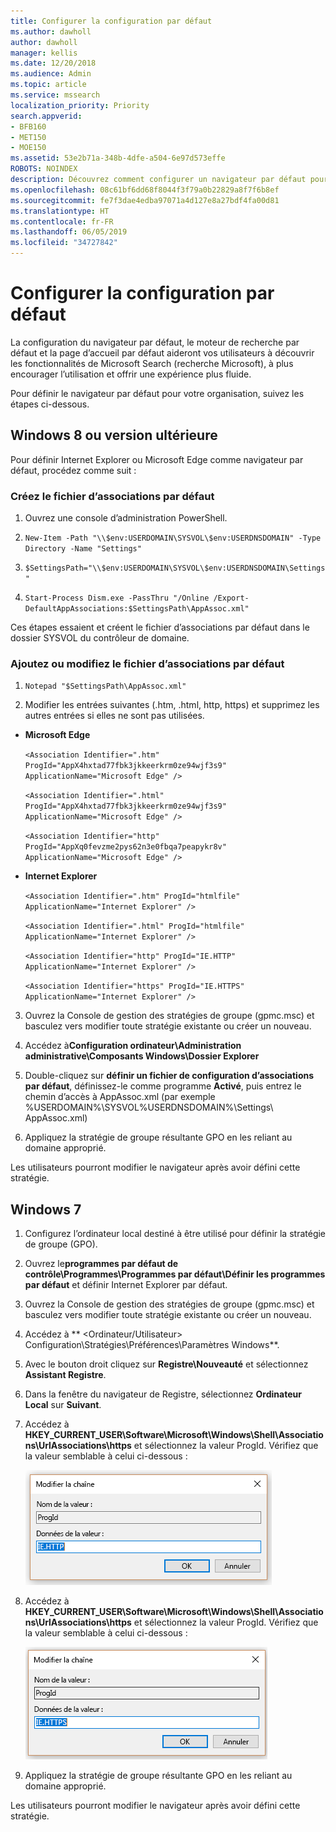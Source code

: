 ```yaml
---
title: Configurer la configuration par défaut
ms.author: dawholl
author: dawholl
manager: kellis
ms.date: 12/20/2018
ms.audience: Admin
ms.topic: article
ms.service: mssearch
localization_priority: Priority
search.appverid:
- BFB160
- MET150
- MOE150
ms.assetid: 53e2b71a-348b-4dfe-a504-6e97d573effe
ROBOTS: NOINDEX
description: Découvrez comment configurer un navigateur par défaut pour votre entreprise avec Microsoft Search (recherche Microsoft).
ms.openlocfilehash: 08c61bf6dd68f8044f3f79a0b22829a8f7f6b8ef
ms.sourcegitcommit: fe7f3dae4edba97071a4d127e8a27bdf4fa00d81
ms.translationtype: HT
ms.contentlocale: fr-FR
ms.lasthandoff: 06/05/2019
ms.locfileid: "34727842"
---
```

# <a name="set-default-browser"></a>Configurer la configuration par défaut

  
La configuration du navigateur par défaut, le moteur de recherche par défaut et la page d’accueil par défaut aideront vos utilisateurs à découvrir les fonctionnalités de Microsoft Search (recherche Microsoft), à plus encourager l’utilisation et offrir une expérience plus fluide.
  
Pour définir le navigateur par défaut pour votre organisation, suivez les étapes ci-dessous.
  
## <a name="windows-8-and-above"></a>Windows 8 ou version ultérieure

Pour définir Internet Explorer ou Microsoft Edge comme navigateur par défaut, procédez comme suit :
  
### <a name="create-default-associations-file"></a>Créez le fichier d’associations par défaut

1. Ouvrez une console d’administration PowerShell.
    
2.  `New-Item -Path "\\$env:USERDOMAIN\SYSVOL\$env:USERDNSDOMAIN" -Type Directory -Name "Settings"`
    
3.  `$SettingsPath="\\$env:USERDOMAIN\SYSVOL\$env:USERDNSDOMAIN\Settings"`
    
4.  `Start-Process Dism.exe -PassThru "/Online /Export-DefaultAppAssociations:$SettingsPath\AppAssoc.xml"`
    
Ces étapes essaient et créent le fichier d’associations par défaut dans le dossier SYSVOL du contrôleur de domaine.
  
### <a name="add-or-edit-the-default-associations-file"></a>Ajoutez ou modifiez le fichier d’associations par défaut

1. `Notepad "$SettingsPath\AppAssoc.xml"`
    
2. Modifier les entrées suivantes (.htm, .html, http, https) et supprimez les autres entrées si elles ne sont pas utilisées.
    
  - **Microsoft Edge**
    
     `<Association Identifier=".htm" ProgId="AppX4hxtad77fbk3jkkeerkrm0ze94wjf3s9" ApplicationName="Microsoft Edge" />`
  
     `<Association Identifier=".html" ProgId="AppX4hxtad77fbk3jkkeerkrm0ze94wjf3s9" ApplicationName="Microsoft Edge" />`
  
     `<Association Identifier="http" ProgId="AppXq0fevzme2pys62n3e0fbqa7peapykr8v" ApplicationName="Microsoft Edge" />`
    
  - **Internet Explorer**
    
     `<Association Identifier=".htm" ProgId="htmlfile" ApplicationName="Internet Explorer" />`
  
     `<Association Identifier=".html" ProgId="htmlfile" ApplicationName="Internet Explorer" />`
  
     `<Association Identifier="http" ProgId="IE.HTTP" ApplicationName="Internet Explorer" />`
  
     `<Association Identifier="https" ProgId="IE.HTTPS" ApplicationName="Internet Explorer" />`
    
3. Ouvrez la Console de gestion des stratégies de groupe (gpmc.msc) et basculez vers modifier toute stratégie existante ou créer un nouveau.
    
1. Accédez à**Configuration ordinateur\Administration administrative\Composants Windows\Dossier Explorer**
    
2. Double-cliquez sur **définir un fichier de configuration d’associations par défaut**, définissez-le comme programme **Activé**, puis entrez le chemin d’accès à AppAssoc.xml (par exemple %USERDOMAIN%\SYSVOL\%USERDNSDOMAIN%\Settings\ AppAssoc.xml)
    
4. Appliquez la stratégie de groupe résultante GPO en les reliant au domaine approprié.
    
Les utilisateurs pourront modifier le navigateur après avoir défini cette stratégie.
  
## <a name="windows-7"></a>Windows 7

1. Configurez l’ordinateur local destiné à être utilisé pour définir la stratégie de groupe (GPO).
    
1. Ouvrez le**programmes par défaut de contrôle\Programmes\Programmes par défaut\Définir les programmes par défaut** et définir Internet Explorer par défaut. 
    
2. Ouvrez la Console de gestion des stratégies de groupe (gpmc.msc) et basculez vers modifier toute stratégie existante ou créer un nouveau.
    
1. Accédez à ** \<Ordinateur/Utilisateur\> Configuration\Stratégies\Préférences\Paramètres Windows**.
    
2. Avec le bouton droit cliquez sur **Registre\Nouveauté** et sélectionnez **Assistant Registre**.
    
3. Dans la fenêtre du navigateur de Registre, sélectionnez **Ordinateur Local** sur **Suivant**.
    
4. Accédez à **HKEY_CURRENT_USER\Software\Microsoft\Windows\Shell\Associations\UrlAssociations\https** et sélectionnez la valeur ProgId. Vérifiez que la valeur semblable à celui ci-dessous : 
    
    ![Sélectionner une valeur dans la modification de la chaîne ProgID](media/f6173dcc-b898-4967-8c40-4b0fe411a92b.png)
  
5. Accédez à **HKEY_CURRENT_USER\Software\Microsoft\Windows\Shell\Associations\UrlAssociations\https** et sélectionnez la valeur ProgId. Vérifiez que la valeur semblable à celui ci-dessous : 
    
    ![Sélectionner une valeur dans la modification de la chaîne ProgID pour HTTPS](media/3519e13b-4fe7-4d15-946c-82fd50fc49bb.png)
  
3. Appliquez la stratégie de groupe résultante GPO en les reliant au domaine approprié.
    
Les utilisateurs pourront modifier le navigateur après avoir défini cette stratégie.